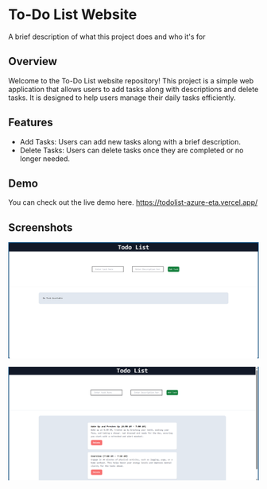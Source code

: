 
# To-Do List Website

A brief description of what this project does and who it's for

## Overview
Welcome to the To-Do List website repository! This project is a simple web application that allows users to add tasks along with descriptions and delete tasks. It is designed to help users manage their daily tasks efficiently.

## Features

- Add Tasks: Users can add new tasks along with a brief description.
- Delete Tasks: Users can delete tasks once they are completed or no longer needed.

## Demo

You can check out the live demo here. https://todolist-azure-eta.vercel.app/


## Screenshots

![App Screenshot](app/todolist.png)


![App Screenshot](app/todolist2.png)

